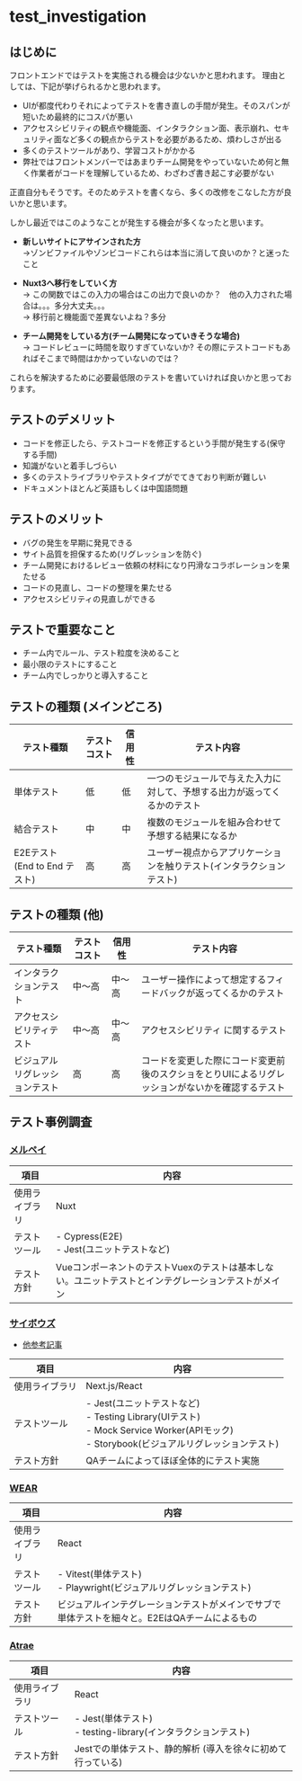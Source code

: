 # test_investigation

## はじめに ##
フロントエンドではテストを実施される機会は少ないかと思われます。
理由としては、下記が挙げられるかと思われます。
 - UIが都度代わりそれによってテストを書き直しの手間が発生。そのスパンが短いため最終的にコスパが悪い
 - アクセスシビリティの観点や機能面、インタラクション面、表示崩れ、セキュリティ面など多くの観点からテストを必要があるため、煩わしさが出る
 - 多くのテストツールがあり、学習コストがかかる
 - 弊社ではフロントメンバーではあまりチーム開発をやっていないため何と無く作業者がコードを理解しているため、わざわざ書き起こす必要がない

正直自分もそうです。そのためテストを書くなら、多くの改修をこなした方が良いかと思います。

しかし最近ではこのようなことが発生する機会が多くなったと思います。
 - **新しいサイトにアサインされた方**  
   →ゾンビファイルやゾンビコードこれらは本当に消して良いのか？と迷ったこと
   
 - **Nuxt3へ移行をしていく方**  
   → この関数ではこの入力の場合はこの出力で良いのか？　他の入力された場合は。。。多分大丈夫。。。  
   → 移行前と機能面で差異ないよね？多分  
   
 - **チーム開発をしている方(チーム開発になっていきそうな場合)**  
 → コードレビューに時間を取りすぎていないか? その際にテストコードもあればそこまで時間はかかっていないのでは？
 
 これらを解決するために必要最低限のテストを書いていければ良いかと思っております。

## テストのデメリット ##
- コードを修正したら、テストコードを修正するという手間が発生する(保守する手間)
- 知識がないと着手しづらい
- 多くのテストライブラリやテストタイプがでてきており判断が難しい
- ドキュメントほとんど英語もしくは中国語問題

## テストのメリット ##
- バグの発生を早期に発見できる
- サイト品質を担保するため(リグレッションを防ぐ)
- チーム開発におけるレビュー依頼の材料になり円滑なコラボレーションを果たせる
- コードの見直し、コードの整理を果たせる
- アクセスシビリティの見直しができる

## テストで重要なこと
- チーム内でルール、テスト粒度を決めること
- 最小限のテストにすること
- チーム内でしっかりと導入すること

## テストの種類 (メインどころ) ##
| テスト種類                   | テストコスト | 信用性 | テスト内容                                                               | 
| ---------------------------- | ------------ | ------ | ------------------------------------------------------------------------ | 
| 単体テスト                   | 低           | 低     | 一つのモジュールで与えた入力に対して、予想する出力が返ってくるかのテスト | 
| 結合テスト                   | 中           | 中     | 複数のモジュールを組み合わせて予想する結果になるか                       | 
| E2Eテスト(End to End テスト) | 高           | 高     | ユーザー視点からアプリケーションを触りテスト(インタラクションテスト)     | 

## テストの種類 (他) ##
| テスト種類                     | テストコスト | 信用性 | テスト内容                                                                                       | 
| ------------------------------ | ------------ | ------ | ------------------------------------------------------------------------------------------------ | 
| インタラクションテスト         | 中〜高       | 中〜高 | ユーザー操作によって想定するフィードバックが返ってくるかのテスト                                 | 
| アクセスシビリティテスト             | 中〜高       | 中〜高 | アクセスシビリティ に関するテスト                                                                 | 
| ビジュアルリグレッションテスト | 高           | 高     | コードを変更した際にコード変更前後のスクショをとりUIによるリグレッションがないかを確認するテスト | 

## テスト事例調査 ##
 ### [メルペイ](https://engineering.mercari.com/blog/entry/20211208-test-automation-policy-in-merpay-frontend/?utm_source=pocket_saves)
 
 | 項目           | 内容                                                                                                | 
| -------------- | --------------------------------------------------------------------------------------------------- | 
| 使用ライブラリ | Nuxt                                                                                                | 
| テストツール   | - Cypress(E2E) <br>- Jest(ユニットテストなど)                                                       | 
| テスト方針     | VueコンポーネントのテストVuexのテストは基本しない。ユニットテストとインテグレーションテストがメイン | 

### [サイボウズ](https://blog.cybozu.io/entry/2022/08/29/110000)
 - [他参考記事](https://blog.cybozu.io/entry/2022/11/14/120000)

| 項目           | 内容                                                                                                                                            | 
| -------------- | ----------------------------------------------------------------------------------------------------------------------------------------------- | 
| 使用ライブラリ | Next.js/React                                                                                                                                   | 
| テストツール   | - Jest(ユニットテストなど) <br>- Testing Library(UIテスト) <br>- Mock Service Worker(APIモック) <br>- Storybook(ビジュアルリグレッションテスト) | 
| テスト方針     | QAチームによってほぼ全体的にテスト実施                                                                                                          | 
### [WEAR](https://techblog.zozo.com/entry/wear-web-test-config2023)

| 項目           | 内容                                                                                          | 
| -------------- | --------------------------------------------------------------------------------------------- | 
| 使用ライブラリ | React                                                                                         | 
| テストツール   | - Vitest(単体テスト) <br>- Playwright(ビジュアルリグレッションテスト)                         | 
| テスト方針     | ビジュアルインテグレーションテストがメインでサブで単体テストを細々と。E2EはQAチームによるもの | 

### [Atrae](https://atraetech.hatenablog.com/entry/2022/09/30/105747)

| 項目           | 内容                                                             | 
| -------------- | ---------------------------------------------------------------- | 
| 使用ライブラリ | React                                                            | 
| テストツール   | - Jest(単体テスト) <br>- testing-library(インタラクションテスト) | 
| テスト方針     | Jestでの単体テスト、静的解析 (導入を徐々に初めて行っている)      | 





